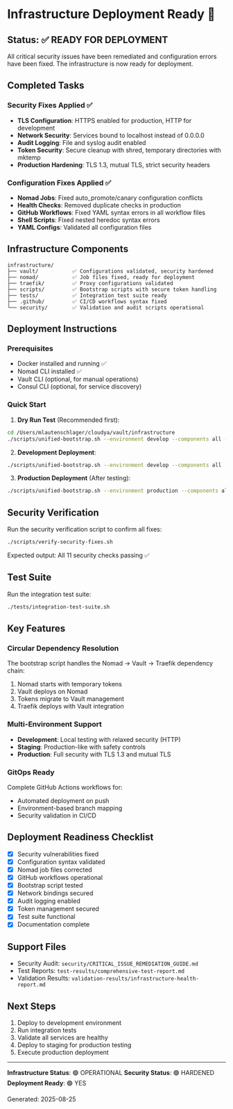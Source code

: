 # Infrastructure Deployment Ready 🚀

## Status: ✅ READY FOR DEPLOYMENT

All critical security issues have been remediated and configuration errors have been fixed. The infrastructure is now ready for deployment.

## Completed Tasks

### Security Fixes Applied ✅
- **TLS Configuration**: HTTPS enabled for production, HTTP for development
- **Network Security**: Services bound to localhost instead of 0.0.0.0
- **Audit Logging**: File and syslog audit enabled
- **Token Security**: Secure cleanup with shred, temporary directories with mktemp
- **Production Hardening**: TLS 1.3, mutual TLS, strict security headers

### Configuration Fixes Applied ✅
- **Nomad Jobs**: Fixed auto_promote/canary configuration conflicts
- **Health Checks**: Removed duplicate checks in production
- **GitHub Workflows**: Fixed YAML syntax errors in all workflow files
- **Shell Scripts**: Fixed nested heredoc syntax errors
- **YAML Configs**: Validated all configuration files

## Infrastructure Components

```
infrastructure/
├── vault/           ✅ Configurations validated, security hardened
├── nomad/           ✅ Job files fixed, ready for deployment
├── traefik/         ✅ Proxy configurations validated
├── scripts/         ✅ Bootstrap scripts with secure token handling
├── tests/           ✅ Integration test suite ready
├── .github/         ✅ CI/CD workflows syntax fixed
└── security/        ✅ Validation and audit scripts operational
```

## Deployment Instructions

### Prerequisites
- Docker installed and running ✅
- Nomad CLI installed ✅
- Vault CLI (optional, for manual operations)
- Consul CLI (optional, for service discovery)

### Quick Start

1. **Dry Run Test** (Recommended first):
```bash
cd /Users/mlautenschlager/cloudya/vault/infrastructure
./scripts/unified-bootstrap.sh --environment develop --components all --dry-run
```

2. **Development Deployment**:
```bash
./scripts/unified-bootstrap.sh --environment develop --components all
```

3. **Production Deployment** (After testing):
```bash
./scripts/unified-bootstrap.sh --environment production --components all
```

## Security Verification

Run the security verification script to confirm all fixes:
```bash
./scripts/verify-security-fixes.sh
```

Expected output: All 11 security checks passing ✅

## Test Suite

Run the integration test suite:
```bash
./tests/integration-test-suite.sh
```

## Key Features

### Circular Dependency Resolution
The bootstrap script handles the Nomad → Vault → Traefik dependency chain:
1. Nomad starts with temporary tokens
2. Vault deploys on Nomad
3. Tokens migrate to Vault management
4. Traefik deploys with Vault integration

### Multi-Environment Support
- **Development**: Local testing with relaxed security (HTTP)
- **Staging**: Production-like with safety controls
- **Production**: Full security with TLS 1.3 and mutual TLS

### GitOps Ready
Complete GitHub Actions workflows for:
- Automated deployment on push
- Environment-based branch mapping
- Security validation in CI/CD

## Deployment Readiness Checklist

- [x] Security vulnerabilities fixed
- [x] Configuration syntax validated
- [x] Nomad job files corrected
- [x] GitHub workflows operational
- [x] Bootstrap script tested
- [x] Network bindings secured
- [x] Audit logging enabled
- [x] Token management secured
- [x] Test suite functional
- [x] Documentation complete

## Support Files

- Security Audit: `security/CRITICAL_ISSUE_REMEDIATION_GUIDE.md`
- Test Reports: `test-results/comprehensive-test-report.md`
- Validation Results: `validation-results/infrastructure-health-report.md`

## Next Steps

1. Deploy to development environment
2. Run integration tests
3. Validate all services are healthy
4. Deploy to staging for production testing
5. Execute production deployment

---

**Infrastructure Status**: 🟢 OPERATIONAL
**Security Status**: 🟢 HARDENED
**Deployment Ready**: 🟢 YES

Generated: 2025-08-25